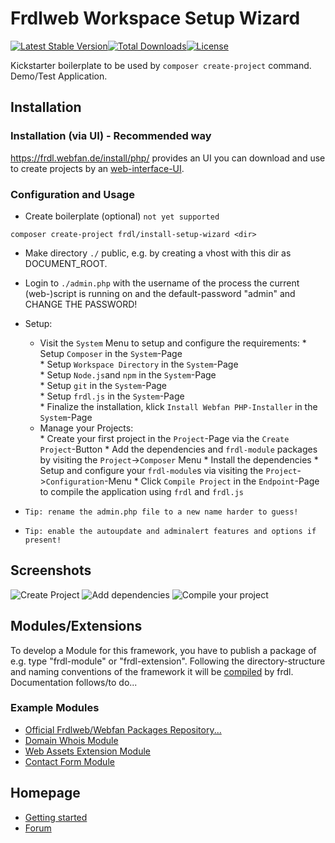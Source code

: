 # Frdlweb Workspace Setup Wizard 
[![Latest Stable Version](https://poser.pugx.org/frdl/project/version)](https://packagist.org/packages/frdl/project)[![Total Downloads](https://poser.pugx.org/frdl/project/downloads)](https://packagist.org/packages/frdl/project)[![License](https://poser.pugx.org/frdl/project/license)](https://packagist.org/packages/frdl/project)

Kickstarter boilerplate to be used by `composer create-project` command. Demo/Test Application.


## Installation
### Installation (via UI) - Recommended way
https://frdl.webfan.de/install/php/ provides an UI you can download and use to create projects by an [web-interface-UI](#webadmin).


### Configuration and Usage
* Create boilerplate (optional) `not yet supported`
````
composer create-project frdl/install-setup-wizard <dir>
````
<a name="webadmin"></a>
* Make directory `./` public, e.g. by creating a vhost with this dir as DOCUMENT_ROOT.
* Login to `./admin.php` with the username of the process the current (web-)script is running on and the default-password "admin" and CHANGE THE PASSWORD!
* Setup:
  * Visit the `System` Menu to setup and configure the requirements:
        * Setup `Composer` in the `System`-Page       
        * Setup `Workspace Directory` in the `System`-Page       
        * Setup `Node.js`and `npm` in the `System`-Page       
        * Setup `git` in the `System`-Page       
        * Setup `frdl.js` in the `System`-Page       
        * Finalize the installation, klick `Install Webfan PHP-Installer` in the `System`-Page
   * Manage your Projects:   
         * Create your first project in the `Project`-Page via the `Create Project`-Button
         * Add the dependencies and `frdl-module` packages by visiting the `Project`->`Composer` Menu
         * Install the dependencies
         * Setup and configure your `frdl-module`s via visiting the `Project`->`Configuration`-Menu
         * Click `Compile Project` in the `Endpoint`-Page to compile the application using `frdl` and `frdl.js`    
    
 * `Tip: rename the admin.php file to a new name harder to guess!`
 * `Tip: enable the autoupdate and adminalert features and options if present!`
 

## Screenshots
![Create Project](https://cdn.webfan.de/screenshots/frdlweb_new_project.jpg)
![Add dependencies](https://cdn.webfan.de/screenshots/frdlweb_composer_ui.jpg)
![Compile your project](https://cdn.webfan.de/screenshots/frdlweb_compile.jpg)

## Modules/Extensions
To develop a Module for this framework, you have to publish a package of e.g. type "frdl-module" or "frdl-extension".
Following the directory-structure and naming conventions of the framework it will be [compiled](https://frdl.webfan.de/install/?salt=&source=Webfan/App/AppBuilderServiceProvider) by frdl.
Documentation follows/to do...

### Example Modules
 * [Official Frdlweb/Webfan Packages Repository...](https://packages.frdl.de/)
 * [Domain Whois Module](https://github.com/frdl/whois)
 * [Web Assets Extension Module](https://github.com/frdl/web-assets)
 * [Contact Form Module](https://frdl.webfan.de/cdn/0.0.10.1/packages/frdl/contact-form/)

## Homepage
 * [Getting started](https://frdl.webfan.de/install/)
 * [Forum](https://frdl.webfan.de/forum/)
